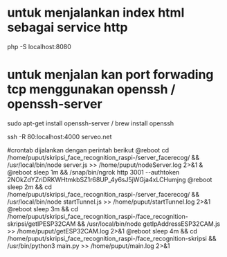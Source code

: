 # untuk menjalankan index html sebagai service http
php -S localhost:8080

# untuk menjalan kan port forwading tcp menggunakan openssh / openssh-server
sudo apt-get install openssh-server / brew install openssh

ssh -R 80:localhost:4000 serveo.net


#crontab dijalankan dengan perintah berikut
@reboot cd /home/puput/skripsi_face_recognition_raspi-/server_facerecog/ && /usr/local/bin/node server.js >> /home/puput/nodeServer.log 2>&1 &
@reboot sleep 1m && /snap/bin/ngrok http 3001 --authtoken 2NOkZdYZriDRKWHtmkbSZ1r68UP_4y6sJ5jWGja4xLCHumjng
@reboot sleep 2m && cd /home/puput/skripsi_face_recognition_raspi-/server_facerecog/ && /usr/local/bin/node startTunnel.js >> /home/puput/startTunnel.log 2>&1 
@reboot sleep 3m && cd /home/puput/skripsi_face_recognition_raspi-/face_recognition-skripsi/getIPESP32CAM && /usr/local/bin/node getIpAddressESP32CAM.js >> /home/puput/getESP32CAM.log 2>&1 
@reboot sleep 4m && cd /home/puput/skripsi_face_recognition_raspi-/face_recognition-skripsi && /usr/bin/python3 main.py >> /home/puput/main.log 2>&1 

